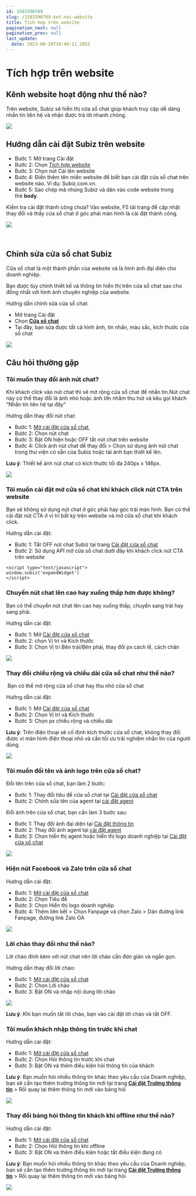 ```yaml
---
id: 1583390769
slug: /1583390769-ket-noi-website
title: Tích hợp trên website
pagination_next: null
pagination_prev: null
last_update:
  date: 2023-08-29T10:46:21.285Z
---
```


# Tích hợp trên website



## Kênh website hoạt động như thế nào?


Trên website, Subiz sẽ hiển thị cửa sổ chat giúp khách truy cập dễ dàng nhắn tin liên hệ và nhận được trả lời nhanh chóng.




![](https://vcdn.subiz-cdn.com/file/firtjrhdmlqhwwpzqtmm_acpxkgumifuoofoosble)

## Hướng dẫn cài đặt Subiz trên website


- Bước 1: Mở trang Cài đặt
- Bước 2: Chọn [Tích hợp website](https://app.subiz.com.vn/settings/website)
- Bước 3: Chọn nút Cài lên website
- Bước 4: Điền thêm tên miền website để biết bạn cài đặt cửa sổ chat trên website nào. Ví dụ: Subiz.com.vn.
- Bước 5: Sao chép mã nhúng Subiz và dán vào code website trong thẻ **body**.



Kiểm tra cài đặt thành công chưa? Vào website, F5 tải trang để cập nhật thay đổi và thấy cửa sổ chat ở góc phải màn hình là cài đặt thành công.




![](https://vcdn.subiz-cdn.com/file/firtjrhdrbijeztkozrd_acpxkgumifuoofoosble)




 
## Chỉnh sửa cửa sổ chat Subiz


Cửa sổ chat là một thành phần của website và là hình ảnh đại diện cho doanh nghiệp.



Bạn được tùy chỉnh thiết kế và thông tin hiển thị trên cửa sổ chat sao cho đồng nhất với hình ảnh chuyên nghiệp của website.



Hướng dẫn chỉnh sửa cửa sổ chat: 

- Mở trang Cài đặt
- Chọn **[Cửa sổ chat](https://app.subiz.com.vn/chatbox/design)**
- Tại đây, bạn sửa được tất cả hình ảnh, tin nhắn, màu sắc, kích thước cửa sổ chat




![](https://vcdn.subiz-cdn.com/file/firtjrhduxredgnyssyt_acpxkgumifuoofoosble)



## Câu hỏi thường gặp

### Tôi muốn thay đổi ảnh nút chat?


Khi khách click vào nút chat thì sẽ mở rộng cửa sổ chat để nhắn tin.Nút chat này có thể thay đổi là ảnh nhỏ hoặc ảnh lớn nhằm thu hút và kêu gọi khách “Nhắn tin liên hệ tại đây” 



Hướng dẫn thay đổi nút chat: 

- Bước 1: [Mở cài đặt cửa sổ chat](https://app.subiz.com.vn/chatbox/design)[ ](https://app.subiz.com.vn/chatbox/design)
- Bước 2: Chọn nút chat
- Bước 3: Bật ON hiện hoặc OFF tắt nút chat trên website
- Bước 4: Click ảnh nút chat để thay đổi > Chọn sử dụng ảnh nút chat trong thư viện có sẵn của Subiz hoặc tải ảnh bạn thiết kế lên.



**Lưu ý**: Thiết kế ảnh nút chat có kích thước tối đa 240px x 146px. 




![](https://vcdn.subiz-cdn.com/file/firtjrhdyapockpleiat_acpxkgumifuoofoosble)



### Tôi muốn cài đặt mở cửa sổ chat khi khách click nút CTA trên website


Bạn sẽ không sử dụng nút chat ở góc phải hay góc trái màn hình. Bạn có thể cài đặt nút CTA ở vị trí bất kỳ trên website và mở cửa sổ chat khi khách click.



Hướng dẫn cài đặt:

- Bước 1: Tắt OFF nút chat Subiz tại trang [Cài đặt cửa sổ chat](https://app.subiz.com.vn/chatbox/design)
- Bước 2: Sử dụng API mở cửa sổ chat dưới đây khi khách click nút CTA trên website


```
<script type="text/javascript">
window.subiz('expandWidget')
</script>

```

### Chuyển nút chat lên cao hay xuống thấp hơn được không?


Bạn có thể chuyển nút chat lên cao hay xuống thấp, chuyển sang trái hay sang phải.



Hướng dẫn cài đặt:

- Bước 1: Mở [Cài đặt cửa sổ chat](https://app.subiz.com.vn/chatbox/design)
- Bước 2: chọn Vị trí và Kích thước
- Bước 3: Chọn Vị trí Bên trái/Bên phải, thay đổi px cách lề, cách chân




![](https://vcdn.subiz-cdn.com/file/firtjrhebcdwnlohxoly_acpxkgumifuoofoosble)

### Thay đổi chiều rộng và chiều dài cửa sổ chat như thế nào?




 Bạn có thể mở rộng cửa sổ chat hay thu nhỏ cửa sổ chat



Hướng dẫn cài đặt:

- Bước 1: Mở [Cài đặt cửa sổ chat](https://app.subiz.com.vn/chatbox/design)
- Bước 2: Chọn Vị trí và Kích thước
- Bước 3: Chọn px chiều rộng và chiều dài



**Lưu ý**: Trên điện thoại sẽ cố định kích thước cửa sổ chat, không thay đổi được vì màn hình điện thoại nhỏ và cần tối ưu trải nghiệm nhắn tin của người dùng.


![](https://vcdn.subiz-cdn.com/file/firtjrhebcdwnlohxoly_acpxkgumifuoofoosble)



### Tôi muốn đổi tên và ảnh logo trên cửa sổ chat?


Đổi tên trên cửa sổ chat, bạn làm 2 bước:

- Bước 1: Thay đổi tiêu đề cửa sổ chat tại [Cài đặt cửa sổ chat](https://app.subiz.com.vn/chatbox/design)
- Bước 2: Chỉnh sửa tên của agent tại [cài đặt agent](https://app.subiz.com.vn/chatbox/design)



Đổi ảnh trên cửa sổ chat, bạn cần làm 3 bước sau:

- Bước 1: Thay đổi ảnh đại diện tại [Cài đặt thông tin](https://app.subiz.com.vn/settings/)
- Bước 2: Thay đổi ảnh agent tại [cài đặt agent](https://app.subiz.com.vn/chatbox/design)
- Bước 3: Chọn hiển thị agent hoặc hiển thị logo doanh nghiệp tại [Cài đặt cửa sổ chat](https://app.subiz.com.vn/chatbox/design)




![](https://vcdn.subiz-cdn.com/file/firtjrhegefozfsvhort_acpxkgumifuoofoosble)

### Hiện nút Facebook và Zalo trên cửa sổ chat


Hướng dẫn cài đặt:

- Bước 1: [Mở cài đặt cửa sổ chat](https://app.subiz.com.vn/chatbox/design)
- Bước 2: Chọn Tiêu đề
- Bước 3: Chọn Hiển thị logo doanh nghiệp
- Bước 4: Thêm liên kết > Chọn Fanpage và chọn Zalo > Dán đường link Fanpage, đường link Zalo OA


![](https://vcdn.subiz-cdn.com/file/firtjrhegefozfsvhort_acpxkgumifuoofoosble)

### Lời chào thay đổi như thế nào?


Lời chào đính kèm với nút chat nên lời chào cần đơn giản và ngắn gọn.



Hướng dẫn thay đổi lời chào:

- Bước 1: [Mở cài đặt cửa sổ chat](https://app.subiz.com.vn/chatbox/design)
- Bước 2: Chọn Lời chào
- Bước 3: Bật ON và nhập nội dung lời chào






![](https://vcdn.subiz-cdn.com/file/firtjrhekoyuvjkzayon_acpxkgumifuoofoosble)




**Lưu ý**: Khi bạn muốn tắt lời chào, bạn vào cài đặt lời chào và tắt OFF.
### Tôi muốn khách nhập thông tin trước khi chat


Hướng dẫn cài đặt:

- Bước 1: [Mở cài đặt cửa sổ chat](https://app.subiz.com.vn/chatbox/design)
- Bước 2: Chọn Hỏi thông tin trước khi chat
- Bước 3: Bật ON và thêm điều kiện hỏi thông tin của khách



**Lưu ý**: Bạn muốn hỏi nhiều thông tin khác theo yêu cầu của Doanh nghiệp, bạn sẽ cần tạo thêm trường thông tin mới tại trang **[Cài đặt Trường thông tin](https://app.subiz.com.vn/settings/user-attributes)** > Rồi quay lại thêm thông tin mới vào bảng hỏi 


![](https://vcdn.subiz-cdn.com/file/firtjrheoaffihbvqvky_acpxkgumifuoofoosble)





### Thay đổi bảng hỏi thông tin khách khi offline như thế nào?


Hướng dẫn cài đặt:

- Bước 1: [Mở cài đặt cửa sổ chat](https://app.subiz.com.vn/chatbox/design)
- Bước 2: Chọn Hỏi thông tin khi offline
- Bước 3: Bật ON và thêm điều kiện hoặc tắt điều kiện đang có



**Lưu ý**: Bạn muốn hỏi nhiều thông tin khác theo yêu cầu của Doanh nghiệp, bạn sẽ cần tạo thêm trường thông tin mới tại trang **[Cài đặt Trường thông tin](https://app.subiz.com.vn/settings/user-attributes)** > Rồi quay lại thêm thông tin mới vào bảng hỏi 




![](https://vcdn.subiz-cdn.com/file/firtjrhercxnaoifrgsj_acpxkgumifuoofoosble)